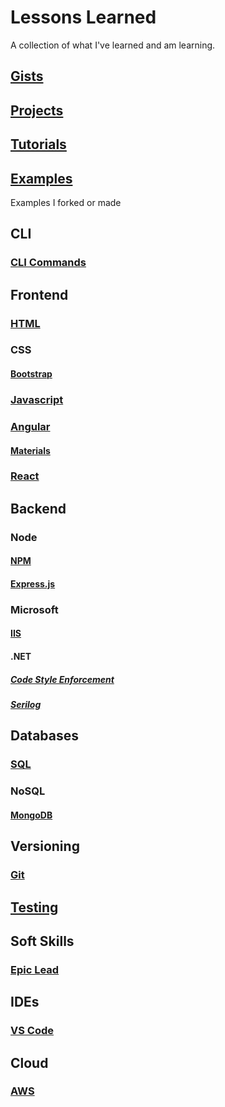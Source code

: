 # Lessons Learned

A collection of what I've learned and am learning.

## [Gists](https://github.com/FrisoDenijs/lessons-learned/blob/master/Gists.md)
## [Projects](https://github.com/FrisoDenijs/lessons-learned/blob/master/Projects.md)
## [Tutorials](https://github.com/FrisoDenijs/lessons-learned/blob/master/tutorials.md)
## [Examples](https://github.com/frisos-examples)
Examples I forked or made


## CLI
### [CLI Commands](https://github.com/FrisoDenijs/lessons-learned/blob/master/cli-commands.md)

## Frontend
### [HTML](https://github.com/FrisoDenijs/lessons-learned/blob/master/html.md)
### CSS
#### [Bootstrap](https://github.com/FrisoDenijs/lessons-learned/blob/master/bootstrap.md)
### [Javascript](https://github.com/FrisoDenijs/lessons-learned/blob/master/javascript.md)
### [Angular](https://github.com/FrisoDenijs/lessons-learned/blob/master/angular.md)
#### [Materials](https://github.com/FrisoDenijs/lessons-learned/blob/master/angular-materials.md)
### [React](https://github.com/FrisoDenijs/lessons-learned/blob/master/react.md)

## Backend
### Node
#### [NPM](https://github.com/FrisoDenijs/lessons-learned/blob/master/npm.md)
#### [Express.js](https://github.com/FrisoDenijs/lessons-learned/blob/master/expressjs.md)

### Microsoft
#### [IIS](https://github.com/FrisoDenijs/lessons-learned/blob/master/IIS.md)
#### .NET
##### [Code Style Enforcement](https://github.com/FrisoDenijs/lessons-learned/blob/master/dotnet_codestyle_enforcement.md)
##### [Serilog](https://github.com/FrisoDenijs/lessons-learned/blob/master/Serilog.md)

## Databases
### [SQL](https://github.com/FrisoDenijs/lessons-learned/blob/master/SQL.md)
### NoSQL
#### [MongoDB](https://github.com/FrisoDenijs/lessons-learned/blob/master/mongodb.md)

## Versioning
### [Git](https://github.com/FrisoDenijs/lessons-learned/blob/master/git.md)

## [Testing](https://github.com/FrisoDenijs/lessons-learned/blob/master/Testing.md)

## Soft Skills
### [Epic Lead](https://github.com/FrisoDenijs/lessons-learned/blob/master/epic-lead.md)

## IDEs
### [VS Code](https://github.com/FrisoDenijs/lessons-learned/blob/master/vscode.md)

## Cloud
### [AWS](https://github.com/FrisoDenijs/lessons-learned/blob/master/aws.md)
